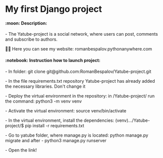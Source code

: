 <h1>My first Django project</h1>

<h4> :moon: Description:</h4>
<p>
  - The Yatube-project is a social network, where users can post, comments and subscribe to authors.
</p>
<p>
  👨‍💻 Here you can see my website: romanbespalov.pythonanywhere.com
</p>
<h4> :notebook: Instruction how to launch project:</h4>
<p>
  - In folder: git clone git@github.com:RomanBespalov/Yatube-project.git
</p>
<p>
  - In the file requirements.txt repository Yatube-project has already added the necessary libraries. Don't change it
</p>
<p>
  - Deploy the virtual environment in the repository: in /Yatube-project/ run the command: python3 -m venv venv
</p>
<p>
  - Activate the virtual environment: source venv/bin/activate
</p>
<p>
  - In the virtual environment, install the dependencies: (venv).../Yatube-project/$ pip install -r requirements.txt
</p>
<p>
  - Go to yatube folder, where manage.py is located: python manage.py migrate and after - python3 manage.py runserver
</p>
<p>
  - Open the link!
</p>
